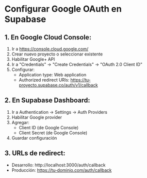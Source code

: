 # Configurar Google OAuth en Supabase

## 1. En Google Cloud Console:
1. Ir a https://console.cloud.google.com/
2. Crear nuevo proyecto o seleccionar existente
3. Habilitar Google+ API
4. Ir a "Credentials" → "Create Credentials" → "OAuth 2.0 Client ID"
5. Configurar:
   - Application type: Web application
   - Authorized redirect URIs: https://tu-proyecto.supabase.co/auth/v1/callback

## 2. En Supabase Dashboard:
1. Ir a Authentication → Settings → Auth Providers
2. Habilitar Google provider
3. Agregar:
   - Client ID (de Google Console)
   - Client Secret (de Google Console)
4. Guardar configuración

## 3. URLs de redirect:
- Desarrollo: http://localhost:3000/auth/callback
- Producción: https://tu-dominio.com/auth/callback
